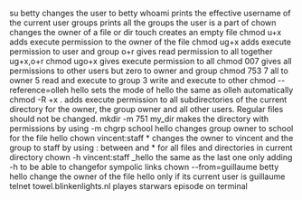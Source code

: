 su betty changes the user to betty
whoami prints the effective username of the current user
groups prints all the groups the user is a part of
chown changes the owner of a file or dir
touch creates an empty file
chmod u+x adds execute permission to the owner of the file
chmod ug+x adds execute permission to user and group o+r gives read permission to all
together ug+x,o+r
chmod ugo+x gives execute permission to all
chmod 007 gives all permissions to other users but zero to owner and group
chmod 753 7 all to owner 5 read and execute to group 3 write and execute to other
chmod --reference=olleh hello sets the mode of hello the same as olleh automatically
chmod -R +x . adds execute permission to all subdirectories of the current directory for the owner, the group owner and all other users.
Regular files should not be changed.
mkdir -m 751 my_dir makes the directory with permissions by using -m
chgrp school hello changes group owner to school for the file hello
chown vincent:staff * changes the owner to vincent and the group to staff by using : between and * for all files and directories in current directory
chown -h vincent:staff _hello the same as the last one only adding -h to be able to changefor sympolic links
chown --from=guillaume betty hello change the owner of the file hello only if its current user is guillaume
telnet towel.blinkenlights.nl playes starwars episode on terminal
